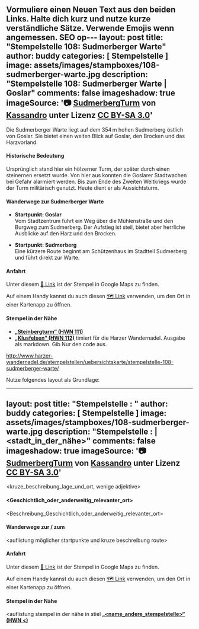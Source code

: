 Vormuliere einen Neuen Text aus den beiden Links. 
Halte dich kurz und nutze kurze verständliche Sätze. Verwende Emojis wenn angemessen.
SEO op---
layout: post
title:  "Stempelstelle 108: Sudmerberger Warte"
author: buddy
categories: [ Stempelstelle ]
image: assets/images/stampboxes/108-sudmerberger-warte.jpg
description: "Stempelstelle 108: Sudmerberger Warte | Goslar"
comments: false
imageshadow: true
imageSource: '📷 [SudmerbergTurm](https://commons.wikimedia.org/wiki/File:SudmerbergTurm.jpg) von <a href="//commons.wikimedia.org/wiki/User:Kassandro" title="User:Kassandro">Kassandro</a> unter Lizenz [CC BY-SA 3.0](https://creativecommons.org/licenses/by-sa/3.0)'
---

Die Sudmerberger Warte liegt auf dem 354 m hohen Sudmerberg östlich von Goslar. Sie bietet einen weiten Blick auf Goslar, den Brocken und das Harzvorland. 

#### Historische Bedeutung

Ursprünglich stand hier ein hölzerner Turm, der später durch einen steinernen ersetzt wurde. Von hier aus konnten die Goslarer Stadtwachen bei Gefahr alarmiert werden. Bis zum Ende des Zweiten Weltkriegs wurde der Turm militärisch genutzt. Heute dient er als Aussichtsturm. 

#### Wanderwege zur Sudmerberger Warte

- **Startpunkt: Goslar**  
  Vom Stadtzentrum führt ein Weg über die Mühlenstraße und den Burgweg zum Sudmerberg. Der Aufstieg ist steil, bietet aber herrliche Ausblicke auf den Harz und den Brocken. 

- **Startpunkt: Sudmerberg**  
  Eine kürzere Route beginnt am Schützenhaus im Stadtteil Sudmerberg und führt direkt zur Warte. 

#### Anfahrt

Unter diesem [📍 Link](https://www.google.com/maps/dir/?api=1&origin=&destination=51.91484%2C%2010.46775) ist der Stempel in Google Maps zu finden.

<div class="android-only">
  Auf einem Handy kannst du auch diesen 
  <a href="geo:51.91484,10.46775">🗺️ Link</a> 
  verwenden, um den Ort in einer Kartenapp zu öffnen.
  <p></p>
</div>

#### Stempel in der Nähe

- [**„Steinbergturm“ (HWN 111)**](/stempelstelle-111-steinbergturm)
- [**„Klusfelsen“ (HWN 112)**](/stempelstelle-112-klusfelsen)
timiert für die Harzer Wandernadel.
Ausgabe als markdown. Gib Nur den code aus.

http://www.harzer-wandernadel.de/stempelstellen/uebersichtskarte/stempelstelle-108-sudmerberger-warte/


Nutze folgendes layout als Grundlage:

---
layout: post
title:  "Stempelstelle <nummer>: <name>"
author: buddy
categories: [ Stempelstelle ]
image: assets/images/stampboxes/108-sudmerberger-warte.jpg
description: "Stempelstelle <nummer>: <name> | <stadt_in_der_nähe>"
comments: false
imageshadow: true
imageSource: '📷 [SudmerbergTurm](https://commons.wikimedia.org/wiki/File:SudmerbergTurm.jpg) von <a href="//commons.wikimedia.org/wiki/User:Kassandro" title="User:Kassandro">Kassandro</a> unter Lizenz [CC BY-SA 3.0](https://creativecommons.org/licenses/by-sa/3.0)'
---

<kruze_beschreibung_lage_und_ort, wenige adjektive>



#### <Geschichtlich_oder_anderweitig_relevanter_ort>

<Beschreibung_Geschichtlich_oder_anderweitig_relevanter_ort>

#### Wanderwege zur / zum <namen>

<auflistung möglicher startpunkte und kruze beschreibung route>

#### Anfahrt

Unter diesem [📍 Link](https://www.google.com/maps/dir/?api=1&origin=&destination=<Latitude>%2C%20<Longitude>) ist der Stempel in Google Maps zu finden.


<div class="android-only">
  Auf einem Handy kannst du auch diesen 
  <a href="geo:<Latitude>,<Longitude>">🗺️ Link</a> 
  verwenden, um den Ort in einer Kartenapp zu öffnen.
  <p></p>
</div>

#### Stempel in der Nähe
<auflistung stempel in der nähe in stiel [**„<name_andere_stempelstelle>“ (HWN <)**](/stempelstelle-<nummer>-<name_snail_case>)